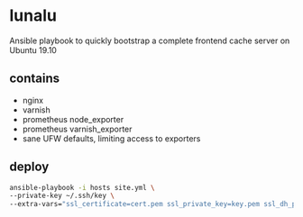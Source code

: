# lunalu
Ansible playbook to quickly bootstrap a complete frontend cache server on Ubuntu 19.10

## contains

- nginx
- varnish
- prometheus node_exporter
- prometheus varnish_exporter
- sane UFW defaults, limiting access to exporters

## deploy

```bash
ansible-playbook -i hosts site.yml \ 
--private-key ~/.ssh/key \
--extra-vars="ssl_certificate=cert.pem ssl_private_key=key.pem ssl_dh_param=dhparams.pem"
```